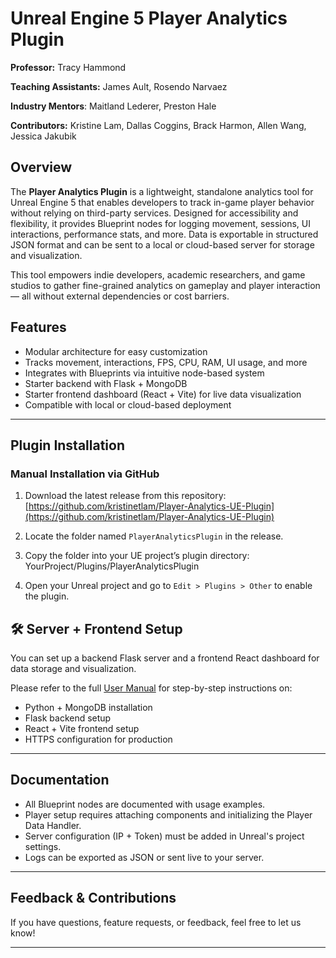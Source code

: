 # Unreal Engine 5 Player Analytics Plugin

**Professor:** Tracy Hammond

**Teaching Assistants:** James Ault, Rosendo Narvaez

**Industry Mentors**: Maitland Lederer, Preston Hale

**Contributors:** Kristine Lam, Dallas Coggins, Brack Harmon, Allen Wang, Jessica Jakubik


## Overview

The **Player Analytics Plugin** is a lightweight, standalone analytics tool for Unreal Engine 5 that enables developers to track in-game player behavior without relying on third-party services. Designed for accessibility and flexibility, it provides Blueprint nodes for logging movement, sessions, UI interactions, performance stats, and more. Data is exportable in structured JSON format and can be sent to a local or cloud-based server for storage and visualization.

This tool empowers indie developers, academic researchers, and game studios to gather fine-grained analytics on gameplay and player interaction — all without external dependencies or cost barriers.

## Features

- Modular architecture for easy customization
- Tracks movement, interactions, FPS, CPU, RAM, UI usage, and more
- Integrates with Blueprints via intuitive node-based system
- Starter backend with Flask + MongoDB
- Starter frontend dashboard (React + Vite) for live data visualization
- Compatible with local or cloud-based deployment

---

## Plugin Installation

### Manual Installation via GitHub

1. Download the latest release from this repository:
   [https://github.com/kristinetlam/Player-Analytics-UE-Plugin](https://github.com/kristinetlam/Player-Analytics-UE-Plugin)

2. Locate the folder named `PlayerAnalyticsPlugin` in the release.

3. Copy the folder into your UE project’s plugin directory: YourProject/Plugins/PlayerAnalyticsPlugin

4. Open your Unreal project and go to `Edit > Plugins > Other` to enable the plugin.

## 🛠️ Server + Frontend Setup 

You can set up a backend Flask server and a frontend React dashboard for data storage and visualization.

Please refer to the full [User Manual](https://docs.google.com/document/d/1qo5yga_HrmqLcnIgTEXEYvzFOKTHlLQG9H3h4bgoFcI/edit?tab=t.0) for step-by-step instructions on:

- Python + MongoDB installation
- Flask backend setup
- React + Vite frontend setup
- HTTPS configuration for production

---

## Documentation

- All Blueprint nodes are documented with usage examples.
- Player setup requires attaching components and initializing the Player Data Handler.
- Server configuration (IP + Token) must be added in Unreal's project settings.
- Logs can be exported as JSON or sent live to your server.

---

## Feedback & Contributions

If you have questions, feature requests, or feedback, feel free to let us know!

---